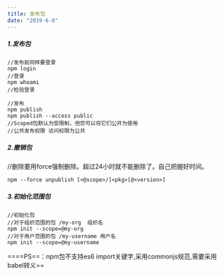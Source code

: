 ```yaml
---
title: 发布包
date: "2019-6-8"
---
```


##### 1.发布包
```
//发布前同样要登录
npm login
//登录
npm whoami
//检验登录

//发布
npm publish 
npm publish --access public
//Scoped包默认为受限制，但您可以将它们公开为使用
//公共发布权限 访问权限为公共
```

##### 2.撤销包
//删除要用force强制删除。超过24小时就不能删除了。自己把握好时间。
```
npm --force unpublish [<@scope>/]<pkg>[@<version>]
```

##### 3.初始化范围包
```
//初始化包
//对于组织范围的包 /my-org  组织名
npm init --scope=@my-org
//对于用户范围的包 /my-username 用户名
npm init --scope=@my-username
```

====PS==：npm包不支持es6 import关键字,采用commonjs规范,需要采用babel转义==

